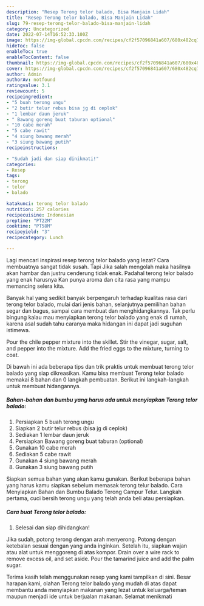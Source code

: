 ```yaml
---
description: "Resep Terong telor balado, Bisa Manjain Lidah"
title: "Resep Terong telor balado, Bisa Manjain Lidah"
slug: 79-resep-terong-telor-balado-bisa-manjain-lidah
category: Uncategorized
date: 2022-07-14T16:52:33.100Z
image: https://img-global.cpcdn.com/recipes/cf2f57096841a607/680x482cq70/terong-telor-balado-foto-resep-utama.jpg
hideToc: false
enableToc: true
enableTocContent: false
thumbnail: https://img-global.cpcdn.com/recipes/cf2f57096841a607/680x482cq70/terong-telor-balado-foto-resep-utama.jpg
cover: https://img-global.cpcdn.com/recipes/cf2f57096841a607/680x482cq70/terong-telor-balado-foto-resep-utama.jpg
author: Admin
authorAv: notfound
ratingvalue: 3.1
reviewcount: 5
recipeingredient:
- "5 buah terong ungu"
- "2 butir telur rebus bisa jg di ceplok"
- "1 lembar daun jeruk"
- " Bawang goreng buat taburan optional"
- "10 cabe merah"
- "5 cabe rawit"
- "4 siung bawang merah"
- "3 siung bawang putih"
recipeinstructions:

- "Sudah jadi dan siap dinikmati!"
categories:
- Resep
tags:
- terong
- telor
- balado

katakunci: terong telor balado 
nutrition: 257 calories
recipecuisine: Indonesian
preptime: "PT22M"
cooktime: "PT58M"
recipeyield: "3"
recipecategory: Lunch

---
```



Lagi mencari inspirasi resep terong telor balado yang lezat? Cara membuatnya sangat tidak susah. Tapi Jika salah mengolah maka hasilnya akan hambar dan justru cenderung tidak enak. Padahal terong telor balado yang enak harusnya Kan punya aroma dan cita rasa yang mampu memancing selera kita.


Banyak hal yang sedikit banyak berpengaruh terhadap kualitas rasa dari terong telor balado, mulai dari jenis bahan, selanjutnya pemilihan bahan segar dan bagus, sampai cara membuat dan menghidangkannya. Tak perlu bingung kalau mau menyiapkan terong telor balado yang enak di rumah, karena asal sudah tahu caranya maka hidangan ini dapat jadi suguhan istimewa.

Pour the chile pepper mixture into the skillet. Stir the vinegar, sugar, salt, and pepper into the mixture. Add the fried eggs to the mixture, turning to coat.


Di bawah ini ada beberapa tips dan trik praktis untuk membuat terong telor balado yang siap dikreasikan. Kamu bisa membuat Terong telor balado memakai 8 bahan dan 0 langkah pembuatan. Berikut ini langkah-langkah untuk membuat hidangannya.

<!--inarticleads1-->

##### Bahan-bahan dan bumbu yang harus ada untuk menyiapkan Terong telor balado:

1. Persiapkan 5 buah terong ungu
1. Siapkan 2 butir telur rebus (bisa jg di ceplok)
1. Sediakan 1 lembar daun jeruk
1. Persiapkan  Bawang goreng buat taburan (optional)
1. Gunakan 10 cabe merah
1. Sediakan 5 cabe rawit
1. Gunakan 4 siung bawang merah
1. Gunakan 3 siung bawang putih


Siapkan semua bahan yang akan kamu gunakan. Berikut beberapa bahan yang harus kamu siapkan sebelum memasak terong telur balado. Cara Menyiapkan Bahan dan Bumbu Balado Terong Campur Telur. Langkah pertama, cuci bersih terong ungu yang telah anda beli atau persiapkan. 

<!--inarticleads2-->

##### Cara buat Terong telor balado:


1. Selesai dan siap dihidangkan!

Jika sudah, potong terong dengan arah menyerong. Potong dengan ketebalan sesuai dengan yang anda inginkan. Setelah itu, siapkan wajan atau alat untuk menggoreng di atas kompor. Drain over a wire rack to remove excess oil, and set aside. Pour the tamarind juice and add the palm sugar. 

Terima kasih telah menggunakan resep yang kami tampilkan di sini. Besar harapan kami, olahan Terong telor balado yang mudah di atas dapat membantu anda menyiapkan makanan yang lezat untuk keluarga/teman maupun menjadi ide untuk berjualan makanan. Selamat menikmati
